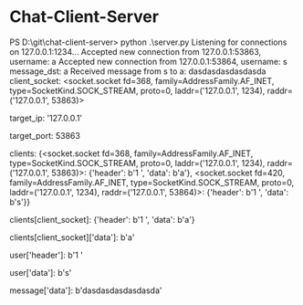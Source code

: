 # Chat-Client-Server


PS D:\git\chat-client-server> python .\server.py
Listening for connections on 127.0.0.1:1234...
Accepted new connection from 127.0.0.1:53863, username: a
Accepted new connection from 127.0.0.1:53864, username: s
message_dst: a
Received message from s to a: dasdasdasdasdasda
client_socket: <socket.socket fd=368, family=AddressFamily.AF_INET, type=SocketKind.SOCK_STREAM, proto=0, laddr=('127.0.0.1', 1234), raddr=('127.0.0.1', 53863)>


target_ip: '127.0.0.1'


target_port: 53863


clients: {<socket.socket fd=368, family=AddressFamily.AF_INET, type=SocketKind.SOCK_STREAM, proto=0, laddr=('127.0.0.1', 1234), raddr=('127.0.0.1', 53863)>: {'header': b'1         ', 'data': b'a'}, <socket.socket fd=420, family=AddressFamily.AF_INET, type=SocketKind.SOCK_STREAM, proto=0, laddr=('127.0.0.1', 1234), raddr=('127.0.0.1', 53864)>: {'header': b'1         ', 'data': b's'}}


clients[client_socket]: {'header': b'1         ', 'data': b'a'}


clients[client_socket]['data']: b'a'


user['header']: b'1         '


user['data']: b's'


message['data']: b'dasdasdasdasdasda'